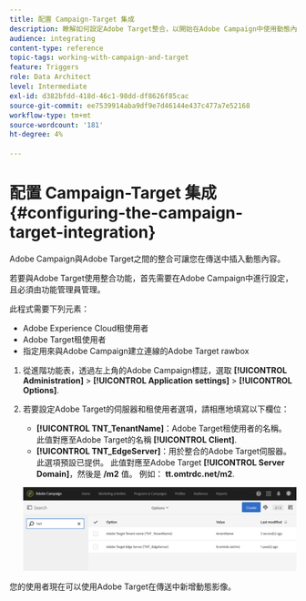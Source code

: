 ```yaml
---
title: 配置 Campaign-Target 集成
description: 瞭解如何設定Adobe Target整合，以開始在Adobe Campaign中使用動態內容。
audience: integrating
content-type: reference
topic-tags: working-with-campaign-and-target
feature: Triggers
role: Data Architect
level: Intermediate
exl-id: d382bfdd-418d-46c1-98dd-df8626f85cac
source-git-commit: ee7539914aba9df9e7d46144e437c477a7e52168
workflow-type: tm+mt
source-wordcount: '181'
ht-degree: 4%

---
```


# 配置 Campaign-Target 集成{#configuring-the-campaign-target-integration}

Adobe Campaign與Adobe Target之間的整合可讓您在傳送中插入動態內容。

若要與Adobe Target使用整合功能，首先需要在Adobe Campaign中進行設定，且必須由功能管理員管理。

此程式需要下列元素：

* Adobe Experience Cloud租使用者
* Adobe Target租使用者
* 指定用來與Adobe Campaign建立連線的Adobe Target rawbox

1. 從進階功能表，透過左上角的Adobe Campaign標誌，選取 **[!UICONTROL Administration]** > **[!UICONTROL Application settings]** > **[!UICONTROL Options]**.
1. 若要設定Adobe Target的伺服器和租使用者選項，請相應地填寫以下欄位：

   * **[!UICONTROL TNT_TenantName]**：Adobe Target租使用者的名稱。 此值對應至Adobe Target的名稱 **[!UICONTROL Client]**.
   * **[!UICONTROL TNT_EdgeServer]**：用於整合的Adobe Target伺服器。 此選項預設已提供。 此值對應至Adobe Target **[!UICONTROL Server Domain]**，然後是 **/m2** 值。 例如： **tt.omtrdc.net/m2**.

   ![](assets/tar_options.png)

您的使用者現在可以使用Adobe Target在傳送中新增動態影像。
